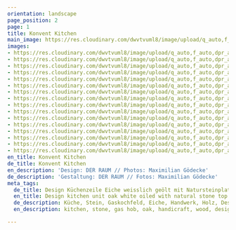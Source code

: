 ```yaml
---
orientation: landscape
page_position: 2
page: 1
title: Konvent Kitchen
main_image: https://res.cloudinary.com/dwvtvuml8/image/upload/q_auto,f_auto,dpr_auto/v1601624058/Einbaukueche-Holz-Front-Design-Handwerk_t2gvlo.jpg
images:
- https://res.cloudinary.com/dwvtvuml8/image/upload/q_auto,f_auto,dpr_auto/v1601626107/Einbaukueche-Holz-Front-Design-Handwerk_uim4kq.jpg
- https://res.cloudinary.com/dwvtvuml8/image/upload/q_auto,f_auto,dpr_auto/v1601624076/Einbaukueche-eiche-pivot-tuer-raumhoch_alq4un.jpg
- https://res.cloudinary.com/dwvtvuml8/image/upload/q_auto,f_auto,dpr_auto/v1601626069/kueche-nach-mass-kuechenzeile-hochwertig_lgdbot.jpg
- https://res.cloudinary.com/dwvtvuml8/image/upload/q_auto,f_auto,dpr_auto/v1601626051/holz-lamellen-wandpaneele-design-architektur_q10uuu.jpg
- https://res.cloudinary.com/dwvtvuml8/image/upload/q_auto,f_auto,dpr_auto/v1601626017/kuechenzeile-einbau-nach-mass-holz-stein_dt8yzx.jpg
- https://res.cloudinary.com/dwvtvuml8/image/upload/q_auto,f_auto,dpr_auto/v1601626070/Schubladen-auszug-holz-eiche-design-architektur-handwerk_otvja2.jpg
- https://res.cloudinary.com/dwvtvuml8/image/upload/q_auto,f_auto,dpr_auto/v1601626107/kuechennische-naturstein-holz-lamellen_mahlna.jpg
- https://res.cloudinary.com/dwvtvuml8/image/upload/q_auto,f_auto,dpr_auto/v1601626107/Einbaukueche-kuechenzeile-eiche-holz_qsdblf.jpg
- https://res.cloudinary.com/dwvtvuml8/image/upload/q_auto,f_auto,dpr_auto/v1601626107/Einbaukueche-eiche-Naturstein-holz-edel_zzbe1f.jpg
- https://res.cloudinary.com/dwvtvuml8/image/upload/q_auto,f_auto,dpr_auto/v1601626070/Naturstein-Arbeitsplatte-Holz-Front-Korpus-lackiert_yi0gas.jpg
- https://res.cloudinary.com/dwvtvuml8/image/upload/q_auto,f_auto,dpr_auto/v1601626106/Kueche-Detail-Schublade-Wandpaneele-Eiche-Holz_ruurru.jpg
- https://res.cloudinary.com/dwvtvuml8/image/upload/q_auto,f_auto,dpr_auto/v1601626104/besteckkasten-holz-eiche-massiv-handwerk_dnkk6z.jpg
- https://res.cloudinary.com/dwvtvuml8/image/upload/q_auto,f_auto,dpr_auto/v1601626070/Spuelbecken-Stein-Holz-Nische-Lamellen-Design-Handwerk_nxcf7f.jpg
- https://res.cloudinary.com/dwvtvuml8/image/upload/q_auto,f_auto,dpr_auto/v1601626106/Kueche-nach-mass-auszuege-spiegel-front-design_vmcnfe.jpg
- https://res.cloudinary.com/dwvtvuml8/image/upload/q_auto,f_auto,dpr_auto/v1601626107/Kueche-Schublade-Auszug-Design-Handwerk-Besteck-Einsatz_ra9sjb.jpg
- https://res.cloudinary.com/dwvtvuml8/image/upload/q_auto,f_auto,dpr_auto/v1601626106/DER-RAUM-Kueche-Holz-Lamellen-Kitchen_njsnwg.jpg
en_title: Konvent Kitchen
de_title: Konvent Kitchen
en_description: 'Design: DER RAUM // Photos: Maximilian Gödecke'
de_description: 'Gestaltung: DER RAUM // Fotos: Maximilian Gödecke'
meta_tags:
  de_title: Design Küchenzeile Eiche weisslich geölt mit Natursteinplatte
  en_title: Design kitchen unit oak white oiled with natural stone top
  de_description: Küche, Stein, Gaskochfeld, Eiche, Handwerk, Holz, Design
  en_description: kitchen, stone, gas hob, oak, handicraft, wood, design

---
```

